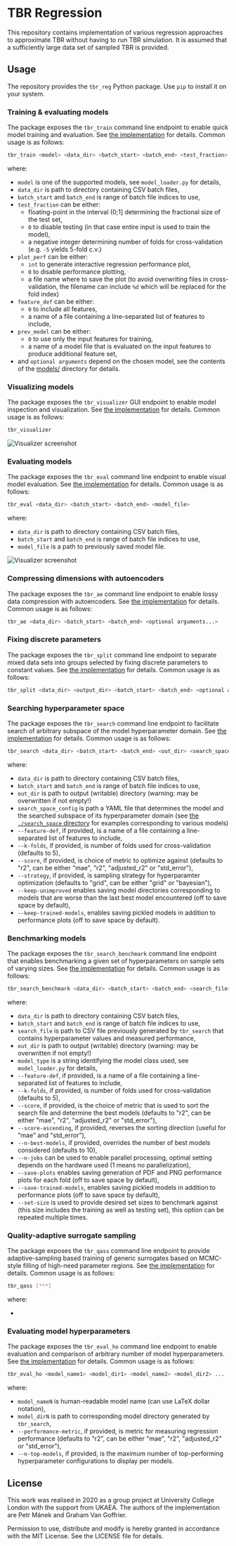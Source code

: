 TBR Regression
==============

This repository contains implementation of various regression approaches to approximate TBR without having to run TBR simulation. It is assumed that a sufficiently large data set of sampled TBR is provided.


Usage
-----

The repository provides the `tbr_reg` Python package. Use `pip` to install it on your system.

### Training & evaluating models

The package exposes the `tbr_train` command line endpoint to enable quick model training and evaluation.
See [the implementation](./tbr_reg/endpoints/training.py) for details. Common usage is as follows:

```bash
tbr_train <model> <data_dir> <batch_start> <batch_end> <test_fraction> <plot_perf> <feature_def> <prev_model> <optional arguments...>
```

where:

 - `model` is one of the supported models, see `model_loader.py` for details,
 - `data_dir` is path to directory containing CSV batch files,
 - `batch_start` and `batch_end` is range of batch file indices to use,
 - `test_fraction` can be either:
    - floating-point in the interval (0;1] determining the fractional size of the test set,
    - `0` to disable testing (in that case entire input is used to train the model),
    - a negative integer determining number of folds for cross-validation (e.g. `-5` yields 5-fold c.v.)
 - `plot_perf` can be either:
    - `int` to generate interactive regression performance plot,
    - `0` to disable performance plotting,
    - a file name where to save the plot (to avoid overwriting files in cross-validation, the filename can include `%d` which will be replaced for the fold index)
 - `feature_def` can be either:
    - `0` to include all features,
    - a name of a file containing a line-separated list of features to include,
 - `prev_model` can be either:
    - `0` to use only the input features for training,
    - a name of a model file that is evaluated on the input features to produce additional feature set,
 - and `optional arguments` depend on the chosen model, see the contents of the [models/](./tbr_reg/models) directory for details.


### Visualizing models

The package exposes the `tbr_visualizer` GUI endpoint to enable model inspection and visualization.
See [the implementation](./tbr_reg/visualizer.py) for details. Common usage is as follows:

```bash
tbr_visualizer
```

![Visualizer screenshot](./img/visualizer.png)

### Evaluating models

The package exposes the `tbr_eval` command line endpoint to enable visual model evaluation.
See [the implementation](./tbr_reg/endpoints/evaluation.py) for details. Common usage is as follows:

```bash
tbr_eval <data_dir> <batch_start> <batch_end> <model_file>
```

where:

 - `data_dir` is path to directory containing CSV batch files,
 - `batch_start` and `batch_end` is range of batch file indices to use,
 - `model_file` is a path to previously saved model file.

 ![Visualizer screenshot](./img/evaluation.png)

### Compressing dimensions with autoencoders

The package exposes the `tbr_ae` command line endpoint to enable lossy data compression with autoencoders.
See [the implementation](./tbr_reg/endpoints/autoencoder.py) for details. Common usage is as follows:

```bash
tbr_ae <data_dir> <batch_start> <batch_end> <optional arguments...>
```


### Fixing discrete parameters

The package exposes the `tbr_split` command line endpoint to separate mixed data sets into groups selected
by fixing discrete parameters to constant values. See [the implementation](./tbr_reg/endpoints/split_batches.py)
for details. Common usage is as follows:

```bash
tbr_split <data_dir> <output_dir> <batch_start> <batch_end> <optional arguments...>
```

### Searching hyperparameter space

The package exposes the `tbr_search` command line endpoint to facilitate search of arbitrary subspace of the model hyperparameter domain.
See [the implementation](./tbr_reg/endpoints/search.py) for details. Common usage is as follows:

```bash
tbr_search <data_dir> <batch_start> <batch_end> <out_dir> <search_space_config> [--feature-def=path] [--k-folds=int] [--score=str] [--strategy=str] [--keep-unimproved] [--keep-trained-models]
```

where:

 - `data_dir` is path to directory containing CSV batch files,
 - `batch_start` and `batch_end` is range of batch file indices to use,
 - `out_dir` is path to output (writable) directory (warning: may be overwritten if not empty!)
 - `search_space_config` is path a YAML file that determines the model and the searched subspace of its hyperparameter domain (see [the `./search_space` directory](./search_space) for examples corresponding to various models)
 - `--feature-def`, if provided, is a name of a file containing a line-separated list of features to include,
 - `--k-folds`, if provided, is number of folds used for cross-validation (defaults to 5),
 - `--score`, if provided, is choice of metric to optimize against (defaults to "r2", can be either "mae", "r2", "adjusted_r2" or "std_error"),
 - `--strategy`, if provided, is sampling strategy for hyperparamter optimization (defaults to "grid", can be either "grid" or "bayesian"),
 - `--keep-unimproved` enables saving model directories corresponding to models that are worse than the last best model encountered (off to save space by default),
 - `--keep-trained-models`, enables saving pickled models in addition to performance plots (off to save space by default).

### Benchmarking models

The package exposes the `tbr_search_benchmark` command line endpoint that enables benchmarking a given set of hyperparameters on sample sets of varying sizes.
See [the implementation](./tbr_reg/endpoints/search_benchmark.py) for details. Common usage is as follows:

```bash
tbr_search_benchmark <data_dir> <batch_start> <batch_end> <search_file> <out_dir> <model_type> [--feature-def=path] [--k-folds=int] [--score=str] [--score-ascending] [--n-best-models=int] [--n-jobs=int] [--save-plots] [--save-trained-models] [--set-size=int...]
```

where:

 - `data_dir` is path to directory containing CSV batch files,
 - `batch_start` and `batch_end` is range of batch file indices to use,
 - `search_file` is path to CSV file previously generated by `tbr_search` that contains hyperparameter values and measured performance,
 - `out_dir` is path to output (writable) directory (warning: may be overwritten if not empty!)
 - `model_type` is a string identifying the model class used, see `model_loader.py` for details,
 - `--feature-def`, if provided, is a name of a file containing a line-separated list of features to include,
 - `--k-folds`, if provided, is number of folds used for cross-validation (defaults to 5),
 - `--score`, if provided, is the choice of metric that is used to sort the search file and determine the best models (defaults to "r2", can be either "mae", "r2", "adjusted_r2" or "std_error"),
 - `--score-ascending`, if provided, reverses the sorting direction (useful for "mae" and "std_error"),
 - `--n-best-models`, if provided, overrides the number of best models considered (defaults to 10),
 - `--n-jobs` can be used to enable parallel processing, optimal setting depends on the hardware used (1 means no parallelization),
 - `--save-plots` enables saving generation of PDF and PNG performance plots for each fold (off to save space by default),
 - `--save-trained-models`, enables saving pickled models in addition to performance plots (off to save space by default),
 - `--set-size` is used to provide desired set sizes to benchmark against (this size includes the training as well as testing set), this option can be repeated multiple times.

### Quality-adaptive surrogate sampling

The package exposes the `tbr_qass` command line endpoint to provide adaptive-sampling based training of generic surrogates based on MCMC-style filling of high-need parameter regions.
See [the implementation](./tbr_reg/endpoints/qass.py) for details. Common usage is as follows:

```bash
tbr_qass [***]
```

where:

 - 


### Evaluating model hyperparameters

The package exposes the `tbr_eval_ho` command line endpoint to enable evaluation and comparison of arbitrary number of model hyperparameters.
See [the implementation](./tbr_reg/endpoints/evaluation_hyperopt.py) for details. Common usage is as follows:

```bash
tbr_eval_ho <model_name1> <model_dir1> <model_name2> <model_dir2> ... [--performance-metric=str] [--n-top-models=int]
```

where:

 - `model_nameN` is human-readable model name (can use LaTeX dollar notation),
 - `model_dirN` is path to corresponding model directory generated by `tbr_search`,
 - `--performance-metric`, if provided, is metric for measuring regression performance (defaults to "r2", can be either "mae", "r2", "adjusted_r2" or "std_error"),
 - `--n-top-models`, if provided, is the maximum number of top-performing hyperparameter configurations to display per models.

License
-------

This work was realised in 2020 as a group project at University College London with the support from UKAEA. The authors of the implementation are Petr Mánek and Graham Van Goffrier.

Permission to use, distribute and modify is hereby granted in accordance with the MIT License. See the LICENSE file for details.
